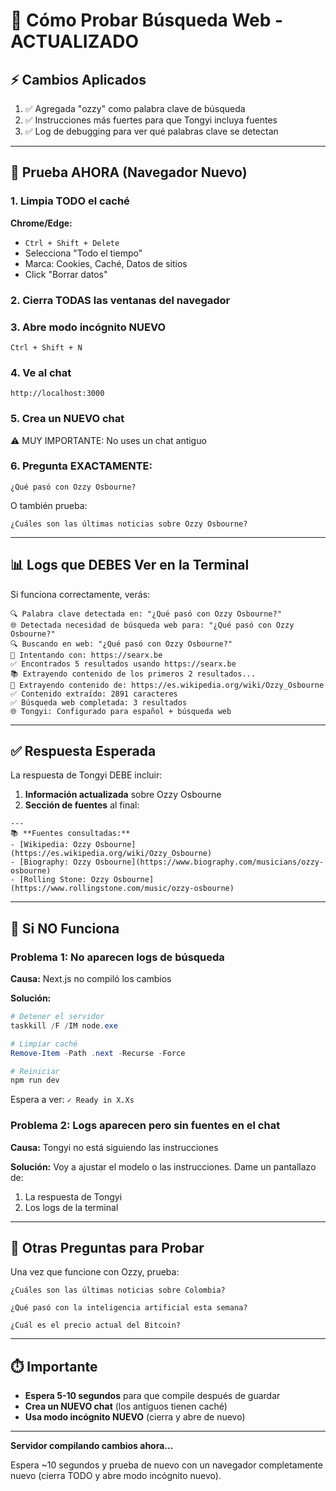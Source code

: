 # 🧪 Cómo Probar Búsqueda Web - ACTUALIZADO

## ⚡ Cambios Aplicados

1. ✅ Agregada "ozzy" como palabra clave de búsqueda
2. ✅ Instrucciones más fuertes para que Tongyi incluya fuentes
3. ✅ Log de debugging para ver qué palabras clave se detectan

---

## 🚀 Prueba AHORA (Navegador Nuevo)

### 1. Limpia TODO el caché

**Chrome/Edge:**
- `Ctrl + Shift + Delete`
- Selecciona "Todo el tiempo"
- Marca: Cookies, Caché, Datos de sitios
- Click "Borrar datos"

### 2. Cierra TODAS las ventanas del navegador

### 3. Abre modo incógnito NUEVO

`Ctrl + Shift + N`

### 4. Ve al chat

```
http://localhost:3000
```

### 5. Crea un NUEVO chat

⚠️ MUY IMPORTANTE: No uses un chat antiguo

### 6. Pregunta EXACTAMENTE:

```
¿Qué pasó con Ozzy Osbourne?
```

O también prueba:

```
¿Cuáles son las últimas noticias sobre Ozzy Osbourne?
```

---

## 📊 Logs que DEBES Ver en la Terminal

Si funciona correctamente, verás:

```
🔍 Palabra clave detectada en: "¿Qué pasó con Ozzy Osbourne?"
🌐 Detectada necesidad de búsqueda web para: "¿Qué pasó con Ozzy Osbourne?"
🔍 Buscando en web: "¿Qué pasó con Ozzy Osbourne?"
📡 Intentando con: https://searx.be
✅ Encontrados 5 resultados usando https://searx.be
📚 Extrayendo contenido de los primeros 2 resultados...
📄 Extrayendo contenido de: https://es.wikipedia.org/wiki/Ozzy_Osbourne
✅ Contenido extraído: 2891 caracteres
✅ Búsqueda web completada: 3 resultados
🌐 Tongyi: Configurado para español + búsqueda web
```

---

## ✅ Respuesta Esperada

La respuesta de Tongyi DEBE incluir:

1. **Información actualizada** sobre Ozzy Osbourne
2. **Sección de fuentes** al final:

```
---
📚 **Fuentes consultadas:**
- [Wikipedia: Ozzy Osbourne](https://es.wikipedia.org/wiki/Ozzy_Osbourne)
- [Biography: Ozzy Osbourne](https://www.biography.com/musicians/ozzy-osbourne)
- [Rolling Stone: Ozzy Osbourne](https://www.rollingstone.com/music/ozzy-osbourne)
```

---

## 🐛 Si NO Funciona

### Problema 1: No aparecen logs de búsqueda

**Causa:** Next.js no compiló los cambios

**Solución:**
```powershell
# Detener el servidor
taskkill /F /IM node.exe

# Limpiar caché
Remove-Item -Path .next -Recurse -Force

# Reiniciar
npm run dev
```

Espera a ver: `✓ Ready in X.Xs`

### Problema 2: Logs aparecen pero sin fuentes en el chat

**Causa:** Tongyi no está siguiendo las instrucciones

**Solución:** Voy a ajustar el modelo o las instrucciones. Dame un pantallazo de:
1. La respuesta de Tongyi
2. Los logs de la terminal

---

## 📝 Otras Preguntas para Probar

Una vez que funcione con Ozzy, prueba:

```
¿Cuáles son las últimas noticias sobre Colombia?
```

```
¿Qué pasó con la inteligencia artificial esta semana?
```

```
¿Cuál es el precio actual del Bitcoin?
```

---

## ⏱️ Importante

- **Espera 5-10 segundos** para que compile después de guardar
- **Crea un NUEVO chat** (los antiguos tienen caché)
- **Usa modo incógnito NUEVO** (cierra y abre de nuevo)

---

**Servidor compilando cambios ahora...**

Espera ~10 segundos y prueba de nuevo con un navegador completamente nuevo (cierra TODO y abre modo incógnito nuevo).














